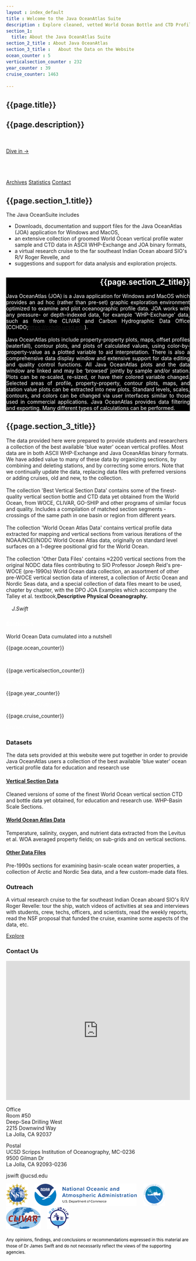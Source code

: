```yaml
---
layout : index_default
title : Welcome to the Java OceanAtlas Suite
description : Explore cleaned, vetted World Ocean Bottle and CTD Profile Data
section_1:
  title: About the Java OceanAtlas Suite
section_2_title : About Java OceanAtlas
section_3_title :   About the Data on the Website
ocean_counter : 5
verticalsection_counter : 232
year_counter : 39
cruise_counter: 1463

---
```



<section id="hero">
	<div class="hero-container">
		<h1>{{page.title}}</h1>
		<h2>{{page.description}}</h2>
		<div style="display: inline-block;">
			<br>
			<br> <a href="Data_homepage" class="btn-get-started">Dive in &rarr;</a> </div>
		<br>
		<br>
		<br>
		<br>
		<br>
		<div style="display: inline-block;"> <a href="#call-to-action" class="btn-get-started1">Archives</a> <a href="#facts" class="btn-get-started1">Statistics</a> <a href="#contact" class="btn-get-started1">Contact</a> </div>
	</div>
</section>
<main id="main">
	<section id="about">
		<div class="container">
			<div class="row about-container">
				<div class="col-lg-15 content order-lg-1 order-2">
					<h2 class="title">{{page.section_1.title}}</h2>
					<p> The Java OceanSuite includes
						<ul>
							<li>Downloads, documentation and support files for the Java OceanAtlas (JOA) application for Windows and MacOS,</li>
							<li>an extensive collection of groomed World Ocean vertical profile water sample and CTD data in ASCII WHP-Exchange and JOA binary formats,</li>
							<li>a virtual research cruise to the far southeast Indian Ocean aboard SIO's R/V Roger Revelle, and</li>
							<li>suggestions and support for data analysis and exploration projects.</li>
						</ul>
					</p>
				</div>
			</div>
		</div>
	</section>
	<section id="about" style="background:black">
		<div class="container">
			<div class="row about-container">
				<div class="col-lg-15 content order-lg-1 order-2" style="background:black;color:white;text-align:justify">
					<h2 class="title" style="color:white;text-align:right">{{page.section_2_title}}</h2>
					<p> Java OceanAtlas (JOA) is a Java application for Windows and MacOS which provides an ad hoc (rather than pre-set) graphic exploration environment optimized to examine and plot oceanographic profile data. JOA works with any pressure- or depth-indexed data, for example 'WHP-Exchange' data, such as from the CLIVAR and Carbon Hydrographic Data Office (CCHDO;<a href="https://cchdo.ucsd.edu/">https://cchdo.ucsd.edu</a>).
						<br>
						<br> Java OceanAtlas plots include property-property plots, maps, offset profiles (waterfall), contour plots, and plots of calculated values, using color-by-property-value as a plotted variable to aid interpretation. There is also a comprehensive data display window and extensive support for data editing and quality control functions. All Java OceanAtlas plots and the data window are linked and may be ‘browsed’ jointly by sample and/or station. Plots can be re-scaled, re-sized, or have their colored variable changed. Selected areas of profile, property-property, contour plots, maps, and station value plots can be extracted into new plots. Standard levels, scales, contours, and colors can be changed via user interfaces similar to those used in commercial applications. Java OceanAtlas provides data filtering and exporting. Many different types of calculations can be performed. </p>
				</div>
			</div>
		</div>
	</section>
	<section id="about">
		<div class="container">
			<div class="row about-container">
				<div class="col-lg-15 content order-lg-1 order-2">
					<h2 class="title">{{page.section_3_title}}</h2>
					<p> The data provided here were prepared to provide students and researchers a collection of the best available 'blue water' ocean vertical profiles. Most data are in both ASCII WHP-Exchange and Java OceanAtlas binary formats. We have added value to many of these data by organizing sections, by combining and deleting stations, and by correcting some errors. Note that we continually update the data, replacing data files with preferred versions or adding cruises, old and new, to the collection.
						<br>
						<br> The collection 'Best Vertical Section Data' contains some of the finest-quality vertical section bottle and CTD data yet obtained from the World Ocean, from WOCE, CLIVAR, GO-SHIP and other programs of similar focus and quality. Includes a compilation of matched section segments - crossings of the same path in one basin or region from different years.
						<br>
						<br> The collection 'World Ocean Atlas Data' contains vertical profile data extracted for mapping and vertical sections from various iterations of the NOAA/NCEI/NODC World Ocean Atlas data, originally on standard level surfaces on a 1-degree positional grid for the World Ocean.
						<br>
						<br> The collection 'Other Data Files' contains ≈2200 vertical sections from the original NODC data files contributing to SIO Professor Joseph Reid's pre-WOCE (pre-1990s) World Ocean data collection, an assortment of other pre-WOCE vertical section data of interest, a collection of Arctic Ocean and Nordic Seas data, and a special collection of data files meant to be used, chapter by chapter, with the DPO JOA Examples which accompany the Talley et al. textbook,<b>Descriptive Physical Oceanography.</b>
						<br>
						<br> &nbsp;&nbsp;&nbsp;&nbsp;<i>J.Swift</i> </p>
				</div>
			</div>
		</div>
	</section>
	<section id="facts">
		<div class="container wow fadeIn">
			<div class="section-header">
				<h3 class="section-title"><font color="white">Statistics</font></h3>
				<p class="section-description">World Ocean Data cumulated into a nutshell</p>
			</div>
			<div class="row counters">
				<div class="col-lg-3 col-6 text-center"> <span data-toggle="counter-up">{{page.ocean_counter}}</span>
					<p><font color="white">Oceans</font></p>
				</div>
				<div class="col-lg-3 col-6 text-center"> <span data-toggle="counter-up">{{page.verticalsection_counter}}</span>
					<p><font color="white">Vertical Sections</font></p>
				</div>
				<div class="col-lg-3 col-6 text-center"> <span data-toggle="counter-up">{{page.year_counter}}</span>
					<p><font color="white">Years of Cumulative Data</font></p>
				</div>
				<div class="col-lg-3 col-6 text-center"> <span data-toggle="counter-up">{{page.cruise_counter}}</span>
					<p><font color="white">Cruises</font></p>
				</div>
			</div>
		</div>
	</section>
	<section id="services">
		<div class="container wow fadeIn">
			<div class="section-header">
				<h3 class="section-title">Datasets</h3>
				<p class="section-description">The data sets provided at this website were put together in order to provide Java OceanAtlas users a collection of the best available 'blue water' ocean vertical profile data for education and research use</p>
			</div>
			<div class="row">
				<div class="col-lg-4 col-md-6 wow fadeInUp" data-wow-delay="0.2s">
					<div class="box">
						<h4 class="title"><a href="Data_homepage#call-to-action"><u>Vertical Section Data</u></a></h4>
						<p class="description">Cleaned versions of some of the finest World Ocean vertical section CTD and bottle data yet obtained, for education and research use. WHP-Basin Scale Sections.</p>
					</div>
				</div>
				<div class="col-lg-4 col-md-6 wow fadeInUp" data-wow-delay="0.4s">
					<div class="box">
						<h4 class="title"><a href="Data_homepage#call-to-action1"><u>World Ocean Atlas Data</u></a></h4>
						<p class="description">Temperature, salinity, oxygen, and nutrient data extracted from the Levitus et al. WOA averaged property fields; on sub-grids and on vertical sections.</p>
					</div>
				</div>
				<div class="col-lg-4 col-md-6 wow fadeInUp" data-wow-delay="0.2s">
					<div class="box">
						<h4 class="title"><a href="Data_homepage#call-to-action2"><u>Other Data Files</u></a></h4>
						<p class="description">Pre-1990s sections for examining basin-scale ocean water properties, a collection of Arctic and Nordic Sea data, and a few custom-made data files.</p>
					</div>
				</div>
			</div>
		</div>
	</section>
	<section id="call-to-action">
		<div class="container wow fadeIn">
			<div class="row">
				<div class="col-lg-9 text-center text-lg-left">
					<h3 class="cta-title">Outreach</h3>
					<p class="cta-text">A virtual research cruise to the far southeast Indian Ocean aboard SIO's R/V Roger Revelle: tour the ship, watch videos of activities at sea and interviews with students, crew, techs, officers, and scientists, read the weekly reports, read the NSF proposal that funded the cruise, examine some aspects of the data, etc.</p>
				</div>
				<div class="col-lg-3 cta-btn-container text-center"> <a class="cta-btn align-middle" href="{{'/outreach/virtualcruise/' | relative_url}}">Explore</a> </div>
			</div>
		</div>
	</section>
	<section id="contact">
		<div class="container wow fadeInUp">
			<div class="section-header">
				<h3 class="section-title">Contact Us</h3>
				<p class="section-description"></p>
			</div>
		</div>
		<iframe src="https://www.google.com/maps/embed?pb=!1m18!1m12!1m3!1d3351.1581131516714!2d-117.25382838422442!3d32.867535780944706!2m3!1f0!2f0!3f0!3m2!1i1024!2i768!4f13.1!3m3!1m2!1s0x80dc0754e9b63c47%3A0xf54d1be123616ebe!2sDeep%20Sea%20Drilling%20West%20Building!5e0!3m2!1sen!2sus!4v1589926372098!5m2!1sen!2sus" width="100%" height="380" frameborder="0" style="border:0" allowfullscreen></iframe>
		<div class="container wow fadeInUp mt-5">
			<div class="row justify-content-center">
				<div class="col-lg-3 col-md-4">
					<div class="info">
						<div style="width: 200%;"> <i class="fa fa-map-marker"></i>
							<p>Office<br>Room #50
								<br>Deep-Sea Drilling West
								<br>2215 Downwind Way
								<br>La Jolla, CA 92037</p>
							<p>Postal<br>UCSD Scripps Institution of Oceanography, MC-0236
								<br>9500 Gilman Dr
								<br>La Jolla, CA 92093-0236</p>
						</div>
						<div> <i class="fa fa-envelope"></i>
							<p>jswift @ucsd.edu</p>
						</div>
					</div>
				</div>
			</div>
		</div>
	</section>
</main>
<footer id="footer">
	<div class="footer-top">
		<div class="container"> </div>
	</div>
	<div class="container">
		<div class="credits">
			<a href="https://www.nsf.gov/"><img src="assets/images/logo_nsf.svg" alt="NSF logo" height="60" width="60"></a>&emsp;
			<a href="https://www.noaa.gov/"><img src="assets/images/logo_noaa_new.svg" alt="NOAA logo" height="60" width="280"></a>&emsp;
			<a href="https://scripps.ucsd.edu/"><img src="assets/images/logo_sio_color.svg" alt="SIO logo" height="60" width="60"></a>&emsp;
			<a href="http://www.clivar.org/"><img src="assets/images/logo_clivar.svg" alt="CLIVAR logo" height="60" width="95"></a>&emsp;
			<a href="https://www.go-ship.org/"><img src="assets/images/logo_goship.svg" alt="GO-SHIP logo" height="60" width="60"></a>&emsp;
			<br>
			<br> <small style="color:black;">Any opinions, findings, and conclusions or recommendations expressed in this material are those of Dr James Swift and do not necessarily reflect the views of the supporting agencies.</small>
			<br> </div>
	</div>
</footer>
<a href="#" class="back-to-top"><i class="fa fa-chevron-up"></i></a>